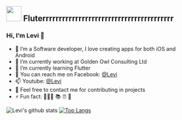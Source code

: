 

## <img height="40" src="https://raw.githubusercontent.com/innng/innng/master/assets/kyubey.gif"/> Fluterrrrrrrrrrrrrrrrrrrrrrrrrrrrrrrrrrrrrrrr

### Hi, I’m Levi 👋
- 📱 I’m a Software developer, I love creating apps for both iOS and Android
- 🔭 I’m currently working at Golden Owl Consulting Ltd
- 🌱 I’m currently learning Flutter
- 💬 You can reach me on Facebook: [@Levi](https://www.facebook.com/phuc.tan.0907)
- 📫 Youtube: [@Levi](https://www.youtube.com/channel/UCtvqqyPF0GYABKoOQVDy-LQ)
- 🧩 Feel free to contact me for contributing in projects
- ⚡ Fun fact: 🧑🏻‍💻 📚 ⏰ 🎵

![Levi's github stats](https://github-readme-stats.vercel.app/api?username=tanphuccgl&show_icons=true&theme=buefy&show_icons=true&count_private=true) [![Top Langs](https://github-readme-stats.vercel.app/api/top-langs/?username=tanphuccgl&layout=compact)](https://github.com/anuraghazra/github-readme-stats)
